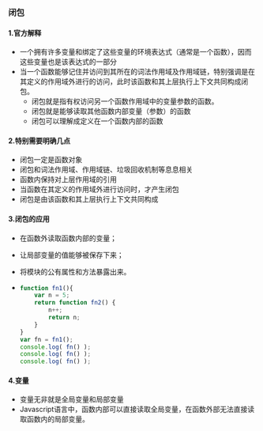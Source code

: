 ### 闭包

#### 1.官方解释

* 一个拥有许多变量和绑定了这些变量的环境表达式（通常是一个函数），因而这些变量也是该表达式的一部分
* 当一个函数能够记住并访问到其所在的词法作用域及作用域链，特别强调是在其定义的作用域外进行的访问，此时该函数和其上层执行上下文共同构成闭包。
  * 闭包就是指有权访问另一个函数作用域中的变量参数的函数。
  * 闭包就是能够读取其他函数内部变量（参数）的函数
  * 闭包可以理解成定义在一个函数内部的函数

#### 2.特别需要明确几点

- 闭包一定是函数对象
- 闭包和词法作用域、作用域链、垃圾回收机制等息息相关
- 函数内保持对上层作用域的引用
- 当函数在其定义的作用域外进行访问时，才产生闭包
- 闭包是由该函数和其上层执行上下文共同构成  

#### 3.闭包的应用

* 在函数外读取函数内部的变量；

* 让局部变量的值能够被保存下来；

* 将模块的公有属性和方法暴露出来。

* ```javascript
  function fn1(){
      var n = 5;
      return function fn2() {
          n++;
          return n;
      }
  }
  var fn = fn1();
  console.log( fn() );
  console.log( fn() );
  console.log( fn() );
  ```

#### 4.变量

* 变量无非就是全局变量和局部变量
* Javascript语言中，函数内部可以直接读取全局变量，在函数外部无法直接读取函数内的局部变量。

